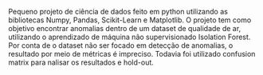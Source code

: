 Pequeno projeto de ciência de dados feito em python utilizando as bibliotecas Numpy, Pandas, Scikit-Learn e Matplotlib.
O projeto tem como objetivo encontrar anomalias dentro de um dataset de qualidade de ar, utilizando o aprendizado de máquina não supervisionado Isolation Forest.
Por conta de o dataset não ser focado em detecção de anomalias, o resultado por meio de métricas é impreciso.
Todavia foi utilizado confusion matrix para nalisar os resultados e hold-out.
